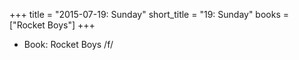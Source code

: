+++
title = "2015-07-19: Sunday"
short_title = "19: Sunday"
books = ["Rocket Boys"]
+++


* Book: Rocket Boys /f/
